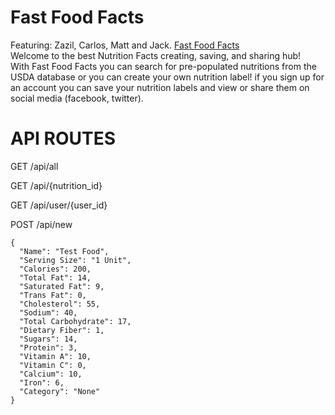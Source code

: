 # Fast Food Facts
Featuring: Zazil, Carlos, Matt and Jack.
[Fast Food Facts](http://fastfoodfacts.herokuapp.com)<br>
Welcome to the best Nutrition Facts creating, saving, and sharing hub!<br>
With Fast Food Facts you can search for pre-populated nutritions from the USDA database or you can create your own nutrition label! if you sign up for an account you can save your nutrition labels and view or share them on social media (facebook, twitter).

# API ROUTES
GET /api/all

GET /api/{nutrition_id}

GET /api/user/{user_id}

POST /api/new
```
{
  "Name": "Test Food",
  "Serving Size": "1 Unit",
  "Calories": 200,
  "Total Fat": 14,
  "Saturated Fat": 9,
  "Trans Fat": 0,
  "Cholesterol": 55,
  "Sodium": 40,
  "Total Carbohydrate": 17,
  "Dietary Fiber": 1,
  "Sugars": 14,
  "Protein": 3,
  "Vitamin A": 10,
  "Vitamin C": 0,
  "Calcium": 10,
  "Iron": 6,
  "Category": "None"
}
```
